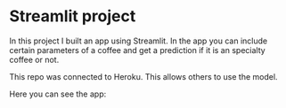 # Streamlit project

In this project I built an app using Streamlit. In the app you can include certain parameters of a coffee and get a prediction if it is an specialty coffee or not.

This repo was connected to Heroku. This allows others to use the model.

Here you can see the app: 
